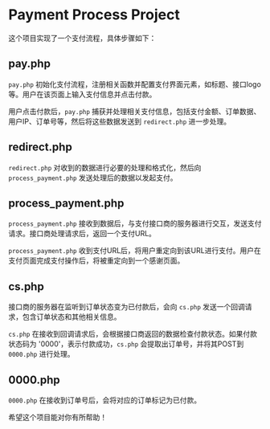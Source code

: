 # Payment Process Project

这个项目实现了一个支付流程，具体步骤如下：

## pay.php

`pay.php` 初始化支付流程，注册相关函数并配置支付界面元素，如标题、接口logo等。用户在该页面上输入支付信息并点击付款。

用户点击付款后，`pay.php` 捕获并处理相关支付信息，包括支付金额、订单数据、用户IP、订单号等，然后将这些数据发送到 `redirect.php` 进一步处理。

## redirect.php

`redirect.php` 对收到的数据进行必要的处理和格式化，然后向 `process_payment.php` 发送处理后的数据以发起支付。

## process_payment.php

`process_payment.php` 接收到数据后，与支付接口商的服务器进行交互，发送支付请求。接口商处理请求后，返回一个支付URL。

`process_payment.php` 收到支付URL后，将用户重定向到该URL进行支付。用户在支付页面完成支付操作后，将被重定向到一个感谢页面。

## cs.php

接口商的服务器在监听到订单状态变为已付款后，会向 `cs.php` 发送一个回调请求，包含订单状态和其他相关信息。

`cs.php` 在接收到回调请求后，会根据接口商返回的数据检查付款状态。如果付款状态码为 '0000'，表示付款成功，`cs.php` 会提取出订单号，并将其POST到 `0000.php` 进行处理。

## 0000.php

`0000.php` 在接收到订单号后，会将对应的订单标记为已付款。

希望这个项目能对你有所帮助！
